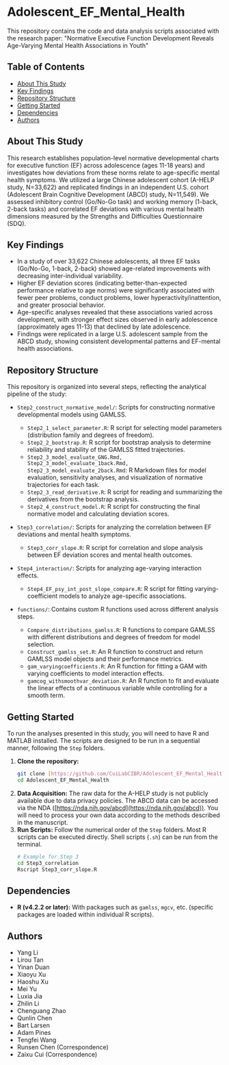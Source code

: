 # Adolescent_EF_Mental_Health

This repository contains the code and data analysis scripts associated with the research paper:
"Normative Executive Function Development Reveals Age-Varying Mental Health Associations in Youth" 

## Table of Contents

- [About This Study](#about-this-study)
- [Key Findings](#key-findings)
- [Repository Structure](#repository-structure)
- [Getting Started](#getting-started)
- [Dependencies](#dependencies)
- [Authors](#authors)

## About This Study

This research establishes population-level normative developmental charts for executive function (EF) across adolescence (ages 11-18 years) and investigates how deviations from these norms relate to age-specific mental health symptoms. We utilized a large Chinese adolescent cohort (A-HELP study, N=33,622) and replicated findings in an independent U.S. cohort (Adolescent Brain Cognitive Development (ABCD) study, N=11,549). We assessed inhibitory control (Go/No-Go task) and working memory (1-back, 2-back tasks) and correlated EF deviations with various mental health dimensions measured by the Strengths and Difficulties Questionnaire (SDQ).

## Key Findings

* In a study of over 33,622 Chinese adolescents, all three EF tasks (Go/No-Go, 1-back, 2-back) showed age-related improvements with decreasing inter-individual variability.
* Higher EF deviation scores (indicating better-than-expected performance relative to age norms) were significantly associated with fewer peer problems, conduct problems, lower hyperactivity/inattention, and greater prosocial behavior.
* Age-specific analyses revealed that these associations varied across development, with stronger effect sizes observed in early adolescence (approximately ages 11-13) that declined by late adolescence.
* Findings were replicated in a large U.S. adolescent sample from the ABCD study, showing consistent developmental patterns and EF-mental health associations.

## Repository Structure

This repository is organized into several steps, reflecting the analytical pipeline of the study:

+ `Step2_construct_normative_model/`: Scripts for constructing normative developmental models using GAMLSS.
  + `Step2_1_select_parameter.R`: R script for selecting model parameters (distribution family and degrees of freedom).
  + `Step2_2_bootstrap.R`: R script for bootstrap analysis to determine reliability and stability of the GAMLSS fitted trajectories.
  + `Step2_3_model_evaluate_GNG.Rmd, Step2_3_model_evaluate_1back.Rmd, Step2_3_model_evaluate_2back.Rmd`: R Markdown files for model evaluation, sensitivity analyses, and visualization of normative trajectories for each task.
  + `Step2_3_read_derivative.R`: R script for reading and summarizing the derivatives from the bootstrap analysis.
  + `Step2_4_construct_model.R`: R script for constructing the final normative model and calculating deviation scores.

+ `Step3_correlation/`: Scripts for analyzing the correlation between EF deviations and mental health symptoms.
  + `Step3_corr_slope.R`: R script for correlation and slope analysis between EF deviation scores and mental health outcomes.

+ `Step4_interaction/`: Scripts for analyzing age-varying interaction effects.
  + `Step4_EF_psy_int_post_slope_compare.R`: R script for fitting varying-coefficient models to analyze age-specific associations.

+ `functions/`: Contains custom R functions used across different analysis steps.
  + `Compare_distributions_gamlss.R`: R functions to compare GAMLSS with different distributions and degrees of freedom for model selection.
  + `Construct_gamlss_set.R`: An R function to construct and return GAMLSS model objects and their performance metrics.
  + `gam_varyingcoefficients.R`: An R function for fitting a GAM with varying coefficients to model interaction effects.
  + `gamcog_withsmoothvar_deviation.R`: An R function to fit and evaluate the linear effects of a continuous variable while controlling for a smooth term.

## Getting Started

To run the analyses presented in this study, you will need to have R and MATLAB installed. The scripts are designed to be run in a sequential manner, following the `Step` folders.

1.  **Clone the repository:**
    ```bash
    git clone [https://github.com/CuiLabCIBR/Adolescent_EF_Mental_Health.git](https://github.com/CuiLabCIBR/Adolescent_EF_Mental_Health.git)
    cd Adolescent_EF_Mental_Health
    ```
2.  **Data Acquisition:** The raw data for the A-HELP study is not publicly available due to data privacy policies. The ABCD data can be accessed via the NDA ([https://nda.nih.gov/abcd](https://nda.nih.gov/abcd)). You will need to process your own data according to the methods described in the manuscript.
3.  **Run Scripts:** Follow the numerical order of the `Step` folders. Most R scripts can be executed directly. Shell scripts (`.sh`) can be run from the terminal.
    ```bash
    # Example for Step 3
    cd Step3_correlation
    Rscript Step3_corr_slope.R
    ```

## Dependencies

* **R (v4.2.2 or later):** With packages such as `gamlss`, `mgcv`, etc. (specific packages are loaded within individual R scripts).

## Authors

* Yang Li
* Lirou Tan
* Yinan Duan
* Xiaoyu Xu
* Haoshu Xu
* Mei Yu
* Luxia Jia
* Zhilin Li
* Chenguang Zhao
* Qunlin Chen
* Bart Larsen
* Adam Pines
* Tengfei Wang
* Runsen Chen (Correspondence)
* Zaixu Cui (Correspondence)
